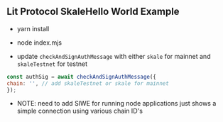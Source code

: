 ## Lit Protocol SkaleHello World Example

* yarn install
* node index.mjs

* update `checkAndSignAuthMessage` with either `skale` for mainnet and `skaleTestnet` for testnet
```javascript
const authSig = await checkAndSignAuthMessage({
chain: '', // add skaleTestnet or skale for mainnet
});
```

* NOTE: need to add SIWE for running node applications just shows a simple connection using various chain ID's